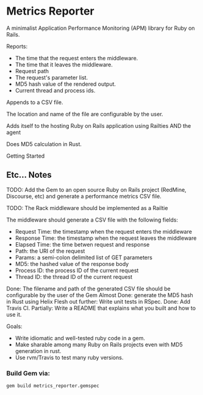 # Metrics Reporter
A minimalist Application Performance Monitoring (APM) library for Ruby on Rails.

Reports: 
- The time that the request enters the middleware. 
- The time that it leaves the middleware.
- Request path
- The request's parameter list.
- MD5 hash value of the rendered output.
- Current thread and process ids.

Appends to a CSV file. 

The location and name of the file are configurable by the user. 

Adds itself to the hosting Ruby on Rails application using Railties AND the agent

Does MD5 calculation in Rust.

Getting Started


## Etc... Notes
TODO: Add the Gem to an open source Ruby on Rails project (RedMine, Discourse, etc) and generate 
a performance metrics CSV file.

TODO: The Rack middleware should be implemented as a Railtie

The middleware should generate a CSV file with the following fields:
- Request Time: the timestamp when the request enters the middleware
- Response Time: the timestamp when the request leaves the middleware
- Elapsed Time: the time betwen request and response
- Path: the URI of the request
- Params: a semi-colon delimited list of GET parameters
- MD5: the hashed value of the response body
- Process ID: the process ID of the current request
- Thread ID: the thread ID of the current request

Done: The filename and path of the generated CSV file should be configurable by the user of the Gem
Almost Done: generate the MD5 hash in Rust using Helix
Flesh out further: Write unit tests in RSpec.
Done: Add Travis CI.
Partially: Write a README that explains what you built and how to use it.

Goals: 
- Write idiomatic and well-tested ruby code in a gem.
- Make sharable among many Ruby on Rails projects even with MD5 generation in rust.
- Use rvm/Travis to test many ruby versions.

### Build Gem via:
`gem build metrics_reporter.gemspec`

